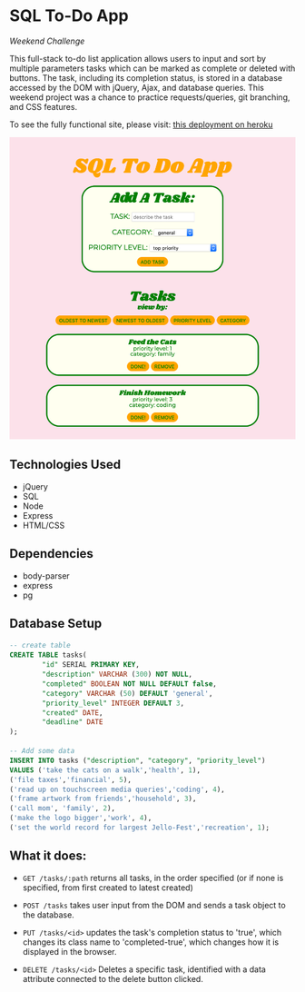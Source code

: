 # SQL To-Do App

_Weekend Challenge_

This full-stack to-do list application allows users to input and sort by multiple parameters tasks which can be marked as complete or deleted with buttons. The task, including its completion status, is stored in a database accessed by the DOM with jQuery, Ajax, and database queries. This weekend project was a chance to practice requests/queries, git branching, and CSS features.

To see the fully functional site, please visit: [this deployment on heroku](https://haleyr-sql-todo.herokuapp.com/)

![to-do app interface](to-do-interface.png)

## Technologies Used

- jQuery
- SQL
- Node
- Express
- HTML/CSS

## Dependencies
- body-parser
- express
- pg

## Database Setup

```SQL
-- create table
CREATE TABLE tasks(
		"id" SERIAL PRIMARY KEY,
		"description" VARCHAR (300) NOT NULL,
		"completed" BOOLEAN NOT NULL DEFAULT false,
		"category" VARCHAR (50) DEFAULT 'general',
		"priority_level" INTEGER DEFAULT 3,
		"created" DATE,
		"deadline" DATE
);

-- Add some data
INSERT INTO tasks ("description", "category", "priority_level")
VALUES ('take the cats on a walk','health', 1),
('file taxes','financial', 5),
('read up on touchscreen media queries','coding', 4),
('frame artwork from friends','household', 3),
('call mom', 'family', 2),
('make the logo bigger','work', 4),
('set the world record for largest Jello-Fest','recreation', 1);


```

## What it does:

- `GET /tasks/:path` returns all tasks, in the order specified (or if none is specified, from first created to latest created)

- `POST /tasks` takes user input from the DOM and sends a task object to the database.

- `PUT /tasks/<id>` updates the task's completion status to 'true', which changes its class name to 'completed-true', which changes how it is displayed in the browser.

- `DELETE /tasks/<id>` Deletes a specific task, identified with a data attribute connected to the delete button clicked.

